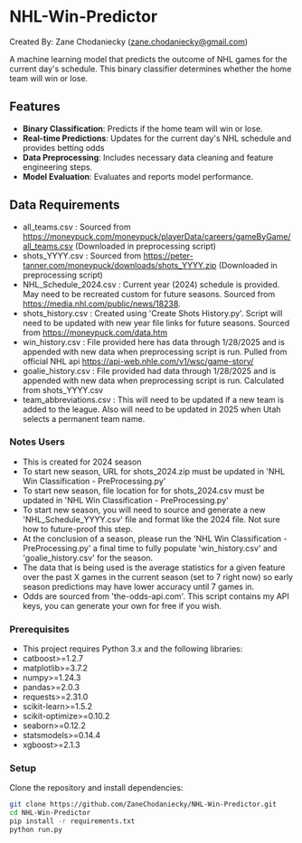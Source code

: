 # NHL-Win-Predictor

Created By: Zane Chodaniecky (zane.chodaniecky@gmail.com)

A machine learning model that predicts the outcome of NHL games for the current day's schedule. This binary classifier determines whether the home team will win or lose.

## Features
- **Binary Classification**: Predicts if the home team will win or lose.
- **Real-time Predictions**: Updates for the current day's NHL schedule and provides betting odds
- **Data Preprocessing**: Includes necessary data cleaning and feature engineering steps.
- **Model Evaluation**: Evaluates and reports model performance.

## Data Requirements
- all_teams.csv : Sourced from https://moneypuck.com/moneypuck/playerData/careers/gameByGame/all_teams.csv (Downloaded in preprocessing script)
- shots_YYYY.csv : Sourced from https://peter-tanner.com/moneypuck/downloads/shots_YYYY.zip (Downloaded in preprocessing script)
- NHL_Schedule_2024.csv : Current year (2024) schedule is provided. May need to be recreated custom for future seasons. Sourced from https://media.nhl.com/public/news/18238.
- shots_history.csv : Created using 'Create Shots History.py'. Script will need to be updated with new year file links for future seasons. Sourced from https://moneypuck.com/data.htm
- win_history.csv : File provided here has data through 1/28/2025 and is appended with new data when preprocessing script is run. Pulled from official NHL api https://api-web.nhle.com/v1/wsc/game-story/
- goalie_history.csv : File provided had data through 1/28/2025 and is appended with new data when preprocessing script is run. Calculated from shots_YYYY.csv
- team_abbreviations.csv : This will need to be updated if a new team is added to the league. Also will need to be updated in 2025 when Utah selects a permanent team name.

### Notes Users
- This is created for 2024 season
- To start new season, URL for shots_2024.zip must be updated in 'NHL Win Classification - PreProcessing.py'
- To start new season, file location for for shots_2024.csv must be updated in 'NHL Win Classification - PreProcessing.py'
- To start new season, you will need to source and generate a new 'NHL_Schedule_YYYY.csv' file and format like the 2024 file. Not sure how to future-proof this step.
- At the conclusion of a season, please run the 'NHL Win Classification - PreProcessing.py' a final time to fully populate 'win_history.csv' and 'goalie_history.csv' for the season.
- The data that is being used is the average statistics for a given feature over the past X games in the current season (set to 7 right now) so early season predictions may have lower accuracy until 7 games in.
- Odds are sourced from 'the-odds-api.com'. This script contains my API keys, you can generate your own for free if you wish.
  

### Prerequisites
- This project requires Python 3.x and the following libraries:
- catboost>=1.2.7
- matplotlib>=3.7.2
- numpy>=1.24.3
- pandas>=2.0.3
- requests>=2.31.0
- scikit-learn>=1.5.2
- scikit-optimize>=0.10.2
- seaborn>=0.12.2
- statsmodels>=0.14.4
- xgboost>=2.1.3

### Setup
Clone the repository and install dependencies:

```bash
git clone https://github.com/ZaneChodaniecky/NHL-Win-Predictor.git
cd NHL-Win-Predictor
pip install -r requirements.txt
python run.py
